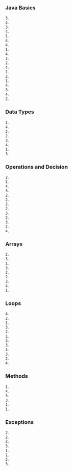 ### Java Basics
```Text
3.
4.
3.
4.
1.
4.
4.
1.
4.
2.
2.
4.
1.
2.
1.
4.
3.
4.
2.
```

### Data Types
```Text
1.
4.
2.
2.
3.
4.
1.
3.
```
### Operations and Decision
```Text
2.
1.
4.
3.
2.
2.
2.
2.
3.
2.
3.
2.
4.
```
### Arrays
```Text
2.
3.
1.
3.
2.
2.
3.
4.
1.
```
### Loops
```Text
4.
2.
1.
3.
2.
1.
3.
3.
4.
3.
2.
4.
```
### Methods
```Text
1.
4.
3.
3.
1.
1.
```
### Exceptions
```Text
2.
2.
3.
3.
1.
1.
2.
3.
```